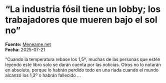 # “La industria fósil tiene un lobby; los trabajadores que mueren bajo el sol no”

**Fuente:** [Meneame.net](https://www.meneame.net/m/cultura/industria-fosil-tiene-lobby-trabajadores-mueren-bajo-sol-no)  
**Fecha:** 2025-07-21

“Cuando la temperatura rebase los 1,5º, muchas de las personas que estén leyendo este libro solo se darán cuenta por las noticias. Otros no lo notarán en absoluto, porque lo habrán perdido todo en una riada cuando el mundo alcanzó los 1,3º o habrán fallecido …


